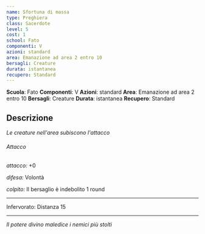 ```yaml
---
name: Sfortuna di massa
type: Preghiera
class: Sacerdote
level: 5
cost: 1
school: Fato
componenti: V
azioni: standard
area: Emanazione ad area 2 entro 10
bersagli: Creature
durata: istantanea
recupero: Standard
---
```

**Scuola**: Fato
**Componenti**: V
**Azioni**: standard
**Area**: Emanazione ad area 2 entro 10
**Bersagli**: Creature
**Durata**: istantanea
**Recupero**: Standard

**Descrizione**
-

*Le creature nell'area subiscono l'attacco*

###### Attacco

*attacco:* +0

*difesa:* Volontà

*colpito:* Il bersaglio è indebolito 1 round

---

Infervorato: Distanza 15

---

*Il potere divino maledice i nemici più stolti*